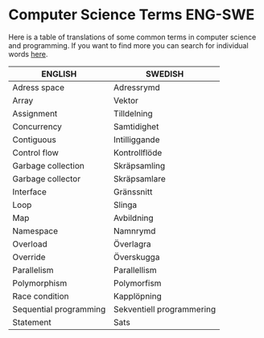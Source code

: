 # Computer Science Terms ENG-SWE

Here is a table of translations of some common terms in computer science and programming. If you want to find more you can search for individual words [here](https://it-ord.idg.se/).

| ENGLISH                   | SWEDISH                                            |
|---------------------------|----------------------------------------------------|
| Adress space              | Adressrymd                                         |
| Array                     | Vektor                                             |
| Assignment                | Tilldelning                                        |
| Concurrency               | Samtidighet                                        |
| Contiguous                | Intilliggande                                      |
| Control flow              | Kontrollflöde                                      |
| Garbage collection        | Skräpsamling                                       |
| Garbage collector         | Skräpsamlare                                       |
| Interface                 | Gränssnitt                                         |
| Loop                      | Slinga                                             |
| Map                       | Avbildning                                         |
| Namespace                 | Namnrymd                                           |
| Overload                  | Överlagra                                          |
| Override                  | Överskugga                                         |
| Parallelism               | Parallellism                                       |
| Polymorphism              | Polymorfism                                        |
| Race condition            | Kapplöpning                                        |
| Sequential programming    | Sekventiell programmering                          |
| Statement                 | Sats                                               |
